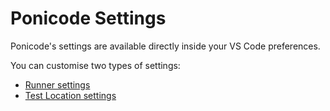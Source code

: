 # Ponicode Settings

Ponicode's settings are available directly inside your VS Code preferences.

You can customise two types of settings:

- [Runner settings](runner.md)
- [Test Location settings](testLocation.md)